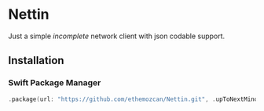 # Nettin

Just a simple *incomplete* network client with json codable support. 

## Installation

### Swift Package Manager

```swift
.package(url: "https://github.com/ethemozcan/Nettin.git", .upToNextMinor(from: "0.0.1"))
```
